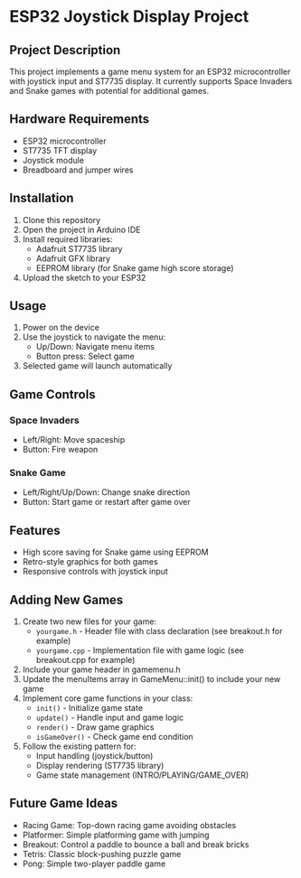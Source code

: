# ESP32 Joystick Display Project

## Project Description
This project implements a game menu system for an ESP32 microcontroller with joystick input and ST7735 display. It currently supports Space Invaders and Snake games with potential for additional games.

## Hardware Requirements
- ESP32 microcontroller
- ST7735 TFT display
- Joystick module
- Breadboard and jumper wires

## Installation
1. Clone this repository
2. Open the project in Arduino IDE
3. Install required libraries:
   - Adafruit ST7735 library
   - Adafruit GFX library
   - EEPROM library (for Snake game high score storage)
4. Upload the sketch to your ESP32

## Usage
1. Power on the device
2. Use the joystick to navigate the menu:
   - Up/Down: Navigate menu items
   - Button press: Select game
3. Selected game will launch automatically

## Game Controls
### Space Invaders
- Left/Right: Move spaceship
- Button: Fire weapon

### Snake Game
- Left/Right/Up/Down: Change snake direction
- Button: Start game or restart after game over

## Features
- High score saving for Snake game using EEPROM
- Retro-style graphics for both games
- Responsive controls with joystick input

## Adding New Games
1. Create two new files for your game:
   - `yourgame.h` - Header file with class declaration (see breakout.h for example)
   - `yourgame.cpp` - Implementation file with game logic (see breakout.cpp for example)
2. Include your game header in gamemenu.h
3. Update the menuItems array in GameMenu::init() to include your new game
4. Implement core game functions in your class:
   - `init()` - Initialize game state
   - `update()` - Handle input and game logic
   - `render()` - Draw game graphics
   - `isGameOver()` - Check game end condition
5. Follow the existing pattern for:
   - Input handling (joystick/button)
   - Display rendering (ST7735 library)
   - Game state management (INTRO/PLAYING/GAME_OVER)

## Future Game Ideas
- Racing Game: Top-down racing game avoiding obstacles
- Platformer: Simple platforming game with jumping
- Breakout: Control a paddle to bounce a ball and break bricks
- Tetris: Classic block-pushing puzzle game
- Pong: Simple two-player paddle game